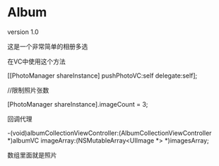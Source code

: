 # Album
version 1.0

这是一个非常简单的相册多选

在VC中使用这个方法

[[PhotoManager shareInstance] pushPhotoVC:self delegate:self];

//限制照片张数

[PhotoManager shareInstance].imageCount = 3;

回调代理

-(void)albumCollectionViewController:(AlbumCollectionViewController *)albumVC imageArray:(NSMutableArray<UIImage *> *)imagesArray;

数组里面就是照片
